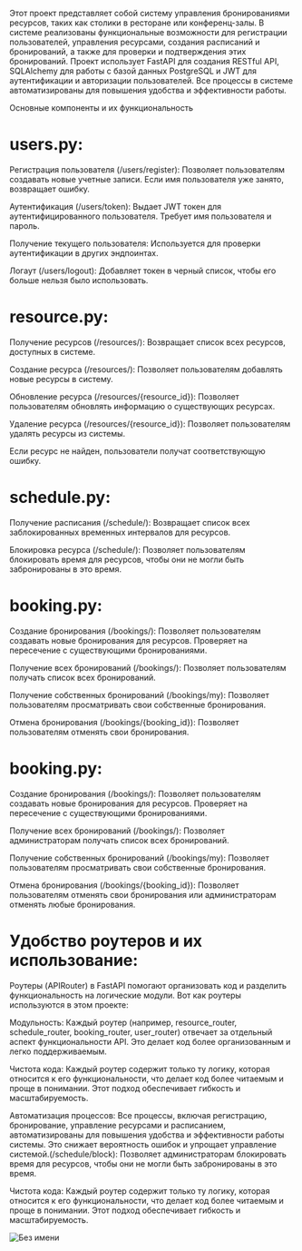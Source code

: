 Этот проект представляет собой систему управления бронированиями ресурсов, таких как столики в ресторане или конференц-залы. В системе реализованы функциональные возможности для регистрации пользователей, управления ресурсами, создания расписаний и бронирований, а также для проверки и подтверждения этих бронирований. Проект использует FastAPI для создания RESTful API, SQLAlchemy для работы с базой данных PostgreSQL и JWT для аутентификации и авторизации пользователей. Все процессы в системе автоматизированы для повышения удобства и эффективности работы.

Основные компоненты и их функциональность


<h1> <strong>users.py:</strong> </h1

                                  
Регистрация пользователя (/users/register): Позволяет пользователям создавать новые учетные записи. Если имя пользователя уже занято, возвращает ошибку.

Аутентификация (/users/token): Выдает JWT токен для аутентифицированного пользователя. Требует имя пользователя и пароль.

Получение текущего пользователя: Используется для проверки аутентификации в других эндпоинтах.

Логаут (/users/logout): Добавляет токен в черный список, чтобы его больше нельзя было использовать.


<h1> <strong>resource.py:</strong> </h1>


Получение ресурсов (/resources/): Возвращает список всех ресурсов, доступных в системе.

Создание ресурса (/resources/): Позволяет пользователям добавлять новые ресурсы в систему.

Обновление ресурса (/resources/{resource_id}): Позволяет пользователям обновлять информацию о существующих ресурсах.

Удаление ресурса (/resources/{resource_id}): Позволяет пользователям удалять ресурсы из системы.

Если ресурс не найден, пользователи получат соответствующую ошибку.


<h1> <strong>schedule.py:</strong> </h1>


Получение расписания (/schedule/): Возвращает список всех заблокированных временных интервалов для ресурсов.

Блокировка ресурса (/schedule/): Позволяет пользователям блокировать время для ресурсов, чтобы они не могли быть забронированы в это время.


<h1> <strong>booking.py:</strong> </h1>


Создание бронирования (/bookings/): Позволяет пользователям создавать новые бронирования для ресурсов. Проверяет на пересечение с существующими бронированиями.

Получение всех бронирований (/bookings/): Позволяет пользователям получать список всех бронирований.

Получение собственных бронирований (/bookings/my): Позволяет пользователям просматривать свои собственные бронирования.

Отмена бронирования (/bookings/{booking_id}): Позволяет пользователям отменять свои бронирования.


<h1> <strong>booking.py:</strong> </h1>


Создание бронирования (/bookings/): Позволяет пользователям создавать новые бронирования для ресурсов. Проверяет на пересечение с существующими бронированиями.

Получение всех бронирований (/bookings/): Позволяет администраторам получать список всех бронирований.

Получение собственных бронирований (/bookings/my): Позволяет пользователям просматривать свои собственные бронирования.

Отмена бронирования (/bookings/{booking_id}): Позволяет пользователям отменять свои бронирования или администраторам отменять любые бронирования.


<h1> <strong>Удобство роутеров и их использование:</strong> </h1>


Роутеры (APIRouter) в FastAPI помогают организовать код и разделить функциональность на логические модули. Вот как роутеры используются в этом проекте:

Модульность: Каждый роутер (например, resource_router, schedule_router, booking_router, user_router) отвечает за отдельный аспект функциональности API. Это делает код более организованным и легко поддерживаемым.

Чистота кода: Каждый роутер содержит только ту логику, которая относится к его функциональности, что делает код более читаемым и проще в понимании. Этот подход обеспечивает гибкость и масштабируемость.

Автоматизация процессов: Все процессы, включая регистрацию, бронирование, управление ресурсами и расписанием, автоматизированы для повышения удобства и эффективности работы системы. Это снижает вероятность ошибок и упрощает управление системой.(/schedule/block): Позволяет администраторам блокировать время для ресурсов, чтобы они не могли быть забронированы в это время.

Чистота кода: Каждый роутер содержит только ту логику, которая относится к его функциональности, что делает код более читаемым и проще в понимании. Этот подход обеспечивает гибкость и масштабируемость.


![Без имени](https://github.com/user-attachments/assets/0f4c0a8b-383d-455e-bf84-77c0d08ff897)

